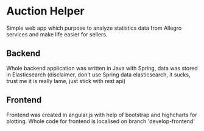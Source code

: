 # Auction Helper

Simple web app which purpose to analyze statistics data from Allegro services and make life easier for sellers.
 
## Backend

Whole backend application was written in Java with Spring, data was stored in Elasticsearch (disclaimer, don't use Spring data elasticsearch, it sucks, trust me it is really lame, just stick with rest api)

## Frontend

Frontend was created in angular.js with help of bootstrap and highcharts for plotting. Whole code for frontend is localised on branch 'develop-frontend'

